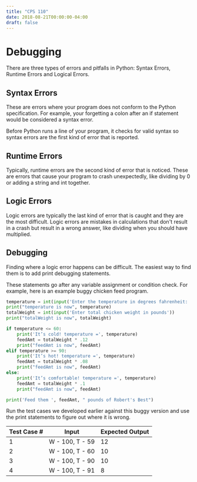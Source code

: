 ```yaml
---
title: "CPS 110"
date: 2018-08-21T00:00:00-04:00
draft: false
---
```


# Debugging

There are three types of errors and pitfalls in Python: Syntax Errors, Runtime Errors and Logical Errors.

## Syntax Errors

These are errors where your program does not conform to the Python specification.  For example, your forgetting a colon after an if statement would be considered a syntax error.

Before Python runs a line of your program, it checks for valid syntax so syntax errors are the first kind of error that is reported.

## Runtime Errors

Typically, runtime errors are the second kind of error that is noticed.  These are errors that cause your program to crash unexpectedly, like dividing by 0 or adding a string and int together.

## Logic Errors

Logic errors are typically the last kind of error that is caught and they are the most difficult.  Logic errors are mistakes in calculations that don't result in a crash but result in a wrong answer, like dividing when you should have multiplied.

## Debugging

Finding where a logic error happens can be difficult.  The easiest way to find them is to add print debugging statements.

These statements go after any variable assignment or condition check.  For example, here is an example buggy chicken feed program.

```py
temperature = int(input('Enter the temperature in degrees fahrenheit: '))
print("temperature is now", temperature)
totalWeight = int(input('Enter total chicken weight in pounds'))
print("totalWeight is now", totalWeight)

if temperature <= 60:
    print('It’s cold! temperature =', temperature)
    feedAmt = totalWeight * .12
    print("feedAmt is now", feedAmt)
elif temperature >= 90:
    print('It’s hot! temperature =', temperature)
    feedAmt = totalWeight * .08
    print("feedAmt is now", feedAmt)
else:
    print('It’s comfortable! temperature =', temperature)
    feedAmt = totalWeight * .1
    print("feedAmt is now", feedAmt)

print('Feed them ', feedAmt, " pounds of Robert's Best")
```

Run the test cases we developed earlier against this buggy version and use the print statements to figure out where it is wrong.

| Test Case # | Input | Expected Output |
| --- | --- | --- |
| 1 | W - 100, T - 59 | 12 |
| 2 | W - 100, T - 60 | 10 |
| 3 | W - 100, T - 90 | 10 |
| 4 | W - 100, T - 91 | 8 |